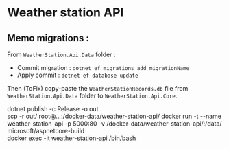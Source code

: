 # Weather station API

## Memo migrations :  
From `WeatherStation.Api.Data` folder :   
- Commit migration : `dotnet ef migrations add migrationName`  
- Apply commit : `dotnet ef database update`  

Then (ToFix) copy-paste the `WeatherStationRecords.db` file from `WeatherStation.Api.Data` folder to `WeatherStation.Api.Core`.  
  
dotnet publish -c Release -o out  
scp -r out/ root@*.*.*.*:/docker-data/weather-station-api/
docker run -t --name weather-station-api -p 5000:80 -v /docker-data/weather-station-api/:/data/ microsoft/aspnetcore-build  
docker exec -it weather-station-api /bin/bash  

